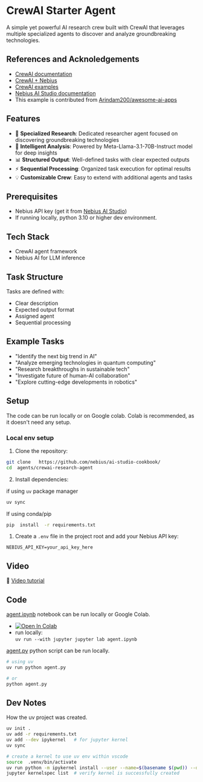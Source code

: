 # CrewAI Starter Agent

A simple yet powerful AI research crew built with CrewAI that leverages multiple specialized agents to discover and analyze groundbreaking technologies. 

## References and Acknoledgements

- [CrewAI documentation](https://docs.crewai.com/)
- [CrewAI + Nebius](https://docs.crewai.com/en/concepts/llms#nebius-ai-studio)
- [CrewAI examples](https://github.com/crewAIInc/crewAI)
- [Nebius AI Studio documentation](https://docs.nebius.com/studio/inference/quickstart)
- This example is contributed from [Arindam200/awesome-ai-apps](https://github.com/Arindam200/awesome-ai-apps)



## Features

- 🔬 **Specialized Research**: Dedicated researcher agent focused on discovering groundbreaking technologies
- 🤖 **Intelligent Analysis**: Powered by Meta-Llama-3.1-70B-Instruct model for deep insights
- 📊 **Structured Output**: Well-defined tasks with clear expected outputs
- ⚡ **Sequential Processing**: Organized task execution for optimal results
- 💡 **Customizable Crew**: Easy to extend with additional agents and tasks

## Prerequisites

- Nebius API key (get it from [Nebius AI Studio](https://studio.nebius.ai/))
- If running locally, python 3.10 or higher dev environment.

## Tech Stack

- CrewAI agent framework
- Nebius AI for LLM inference

## Task Structure

Tasks are defined with:

- Clear description
- Expected output format
- Assigned agent
- Sequential processing

## Example Tasks

- "Identify the next big trend in AI"
- "Analyze emerging technologies in quantum computing"
- "Research breakthroughs in sustainable tech"
- "Investigate future of human-AI collaboration"
- "Explore cutting-edge developments in robotics"

## Setup

The code can be run locally or on Google colab.  Colab is recommended, as it doesn't need any setup.

### Local env setup

1. Clone the repository:

```bash
git clone   https://github.com/nebius/ai-studio-cookbook/
cd  agents/crewai-research-agent
```
2. Install dependencies:

if using `uv` package manager
```bash
uv sync
```

If using conda/pip

```bash
pip  install  -r requirements.txt
```


1. Create a `.env` file in the project root and add your Nebius API key:

```
NEBIUS_API_KEY=your_api_key_here
```

## Video

🎥 [Video tutorial](https://www.youtube.com/watch?v=jth10qwoMq0)

## Code

[agent.ipynb](agent.ipynb) notebook can be run locally or Google Colab.
- [![Open In Colab](https://colab.research.google.com/assets/colab-badge.svg)](https://colab.research.google.com/github/nebius/ai-studio-cookbook/blob/main/agents/crewai-research-agent/agent.ipynb)
- run locally:  
    `uv run --with jupyter jupyter lab agent.ipynb`

[agent.py](agent.py) python script can be run locally.

```bash
# using uv
uv run python agent.py

# or 
python agent.py
```

## Dev Notes

How the uv project was created.

```bash
uv init .
uv add -r requirements.txt
uv add --dev ipykernel   # for jupyter kernel
uv sync

# create a kernel to use uv env within vscode
source  .venv/bin/activate
uv run python -m ipykernel install --user --name=$(basename $(pwd)) --display-name "$(basename $(pwd))"
jupyter kernelspec list  # verify kernel is successfully created
```




